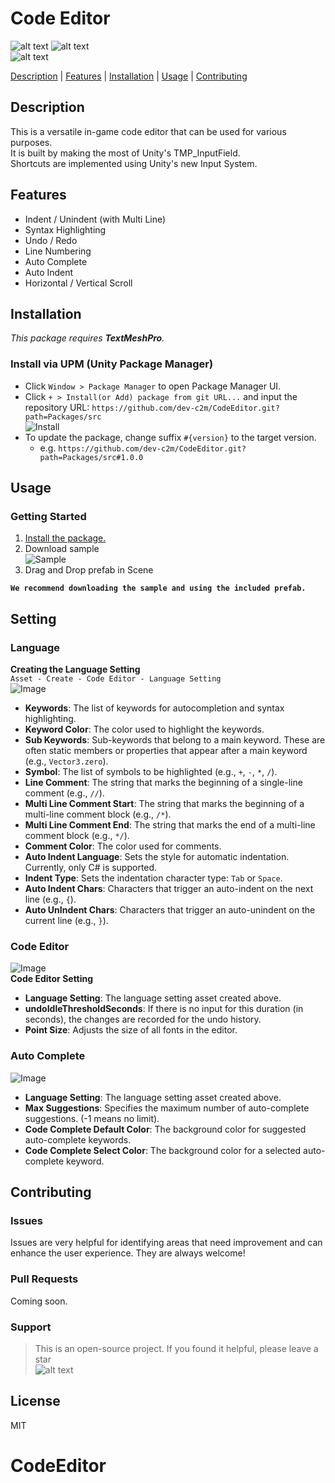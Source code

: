 # Code Editor

![alt text](https://img.shields.io/badge/Unity-2021.3%2B-blue.svg?logo=unity)
![alt text](https://img.shields.io/badge/Unity-6000.0%2B-blue.svg?logo=unity)  
![alt text](https://img.shields.io/badge/License-MIT-yellow.svg)

[Description](#-description-) | [Features](#-features-) | [Installation](#-installation-) | [Usage](#-usage-) | [Contributing](#-contributing-)

## Description
This is a versatile in-game code editor that can be used for various purposes.  
It is built by making the most of Unity's TMP_InputField.  
Shortcuts are implemented using Unity's new Input System.

## Features
- Indent / Unindent (with Multi Line)
- Syntax Highlighting
- Undo / Redo
- Line Numbering
- Auto Complete
- Auto Indent
- Horizontal / Vertical Scroll


## Installation
_This package requires **TextMeshPro**._
### Install via UPM (Unity Package Manager)
- Click `Window > Package Manager` to open Package Manager UI.
- Click `+ > Install(or Add) package from git URL...` and input the repository URL: `https://github.com/dev-c2m/CodeEditor.git?path=Packages/src`  
![Install](https://github.com/user-attachments/assets/94973329-6cb6-41ef-b044-484e86b6e651)
- To update the package, change suffix `#{version}` to the target version.
    - e.g. `https://github.com/dev-c2m/CodeEditor.git?path=Packages/src#1.0.0`

## Usage
### Getting Started
1. [Install the package.](#-installation-)
2. Download sample  
![Sample](https://github.com/user-attachments/assets/bbafa5e8-160d-44f9-9a95-06b0cbd94dda)
3. Drag and Drop prefab in Scene

**``We recommend downloading the sample and using the included prefab.``**

## Setting
### Language  
**Creating the Language Setting**  
`Asset - Create - Code Editor - Language Setting`  
![Image](https://github.com/user-attachments/assets/478c16de-7a47-4e99-bc1f-1535164f57ca)  
-   **Keywords**: The list of keywords for autocompletion and syntax highlighting.
-   **Keyword Color**: The color used to highlight the keywords.
-   **Sub Keywords**: Sub-keywords that belong to a main keyword. These are often static members or properties that appear after a main keyword (e.g., `Vector3.zero`).
-   **Symbol**: The list of symbols to be highlighted (e.g., `+`, `-`, `*`, `/`).
-   **Line Comment**: The string that marks the beginning of a single-line comment (e.g., `//`).
-   **Multi Line Comment Start**: The string that marks the beginning of a multi-line comment block (e.g., `/*`).
-   **Multi Line Comment End**: The string that marks the end of a multi-line comment block (e.g., `*/`).
-   **Comment Color**: The color used for comments.
-   **Auto Indent Language**: Sets the style for automatic indentation. Currently, only C# is supported.
-   **Indent Type**: Sets the indentation character type: `Tab` or `Space`.
-   **Auto Indent Chars**: Characters that trigger an auto-indent on the next line (e.g., `{`).
-   **Auto UnIndent Chars**: Characters that trigger an auto-unindent on the current line (e.g., `}`).


### Code Editor  
![Image](https://github.com/user-attachments/assets/2a026c24-8736-4867-b339-6b270f43a345)  
**Code Editor Setting**  
- **Language Setting**: The language setting asset created above.
- **undoIdleThresholdSeconds**: If there is no input for this duration (in seconds), the changes are recorded for the undo history.
- **Point Size**: Adjusts the size of all fonts in the editor.


### Auto Complete  
![Image](https://github.com/user-attachments/assets/da56277a-4a8c-4569-a5a8-edb387a49117)
- **Language Setting**: The language setting asset created above.
- **Max Suggestions**: Specifies the maximum number of auto-complete suggestions. (-1 means no limit).
- **Code Complete Default Color**: The background color for suggested auto-complete keywords.
- **Code Complete Select Color**: The background color for a selected auto-complete keyword.

## Contributing

### Issues
Issues are very helpful for identifying areas that need improvement and can enhance the user experience. They are always welcome!

### Pull Requests
Coming soon.

### Support
> This is an open-source project. If you found it helpful, please leave a star  
![alt text](https://img.shields.io/github/stars/dev-c2m/CodeEditor?style=for-the-badge)

## License

MIT
# CodeEditor

